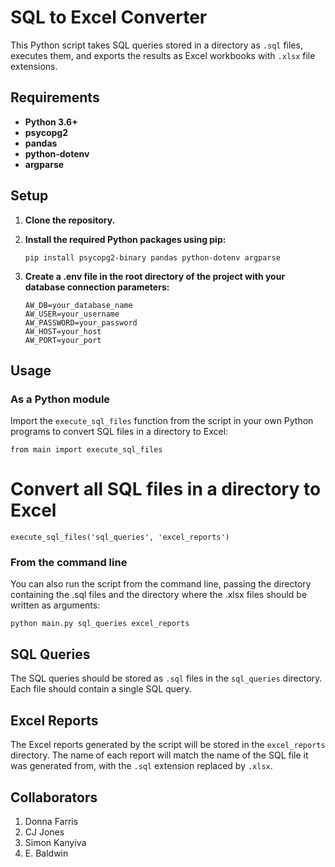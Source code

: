 # SQL to Excel Converter

This Python script takes SQL queries stored in a directory as `.sql` files, executes them, and exports the results as Excel workbooks with `.xlsx` file extensions.

## Requirements

- **Python 3.6+**
- **psycopg2**
- **pandas**
- **python-dotenv**
- **argparse**

## Setup

1. **Clone the repository.**
2. **Install the required Python packages using pip:**

   `pip install psycopg2-binary pandas python-dotenv argparse`

3. **Create a .env file in the root directory of the project with your database connection parameters:**
   ```
   AW_DB=your_database_name
   AW_USER=your_username
   AW_PASSWORD=your_password
   AW_HOST=your_host
   AW_PORT=your_port
   ```

## Usage

### As a Python module

Import the `execute_sql_files` function from the script in your own Python programs to convert SQL files in a directory to Excel:

`from main import execute_sql_files`

# Convert all SQL files in a directory to Excel

`execute_sql_files('sql_queries', 'excel_reports')`

### From the command line

You can also run the script from the command line, passing the directory containing the .sql files and the directory where the .xlsx files should be written as arguments:

`python main.py sql_queries excel_reports`

## SQL Queries

The SQL queries should be stored as `.sql` files in the `sql_queries` directory. Each file should contain a single SQL query.

## Excel Reports

The Excel reports generated by the script will be stored in the `excel_reports` directory. The name of each report will match the name of the SQL file it was generated from, with the `.sql` extension replaced by `.xlsx`.

## Collaborators

1. Donna Farris
2. CJ Jones
3. Simon Kanyiva
4. E. Baldwin
